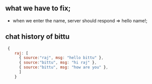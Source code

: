 ## what we have to fix;
- when we enter the name, server should respond => hello name!;

## chat history of bittu
```js
 {
    raj: [
      { source:"raj", msg: "hello bittu" },
      { source:"bittu", msg: "hi raj" },
      { source:"bittu", msg: "how are you" },
      ]
    }
```
